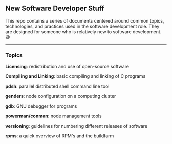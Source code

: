 ## New Software Developer Stuff

<in progress>

This repo contains a series of documents centered around common topics, technologies, and practices used in the software development role. They are designed for someone who is relatively new to software development. 😃

---

### Topics

**Licensing**: redistribution and use of open-source software

**Compiling and Linking**: basic compiling and linking of C programs

**pdsh**: parallel distributed shell command line tool

**genders**: node configuration on a computing cluster

**gdb**: GNU debugger for programs

**powerman/conman**: node management tools

**versioning**: guidelines for numbering different releases of software

**rpms**: a quick overview of RPM's and the buildfarm 
